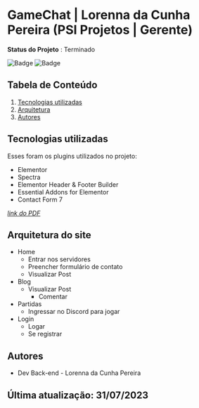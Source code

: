 # GameChat | Lorenna da Cunha Pereira (PSI Projetos | Gerente)

**Status do Projeto** : Terminado 

![Badge](https://img.shields.io/badge/Wordpress-21759B?style=for-the-badge&logo=wordpress&logoColor=white)
![Badge](https://img.shields.io/badge/Figma-F24E1E?style=for-the-badge&logo=figma&logoColor=white)
 
## Tabela de Conteúdo

 1. [Tecnologias utilizadas](#tecnologias-utilizadas)
 2. [Arquitetura](#arquitetura)
 3. [Autores](#autores)
 
## Tecnologias utilizadas

Esses foram os plugins utilizados no projeto:

- Elementor
- Spectra
- Elementor Header & Footer Builder
- Essential Addons for Elementor
- Contact Form 7

[*link do PDF*](https://drive.google.com/file/d/1n28DvESJ17xWXsthMonEfoXtK9-M0JVo/view?usp=sharing)

## Arquitetura do site

- Home 
    - Entrar nos servidores
    - Preencher formulário de contato
    - Visualizar Post
- Blog
    - Visualizar Post
        - Comentar
- Partidas
    - Ingressar no Discord para jogar
- Login
    - Logar
    - Se registrar

## Autores

* Dev Back-end - Lorenna da Cunha Pereira
 

## Última atualização: 31/07/2023

